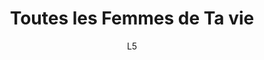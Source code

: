 ---
layout: post
title: Toutes les Femmes de Ta vie 
author: L5
language: "Français"
image:
  artist: l5.png
---